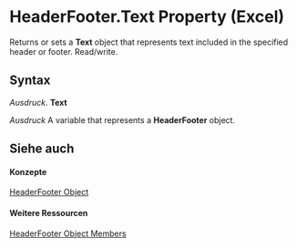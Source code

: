 
# HeaderFooter.Text Property (Excel)

Returns or sets a  **Text** object that represents text included in the specified header or footer. Read/write.


## Syntax

 _Ausdruck_. **Text**

 _Ausdruck_ A variable that represents a **HeaderFooter** object.


## Siehe auch


#### Konzepte


[HeaderFooter Object](75c654df-d3f9-8448-8a7e-a0487ca0d1ab.md)
#### Weitere Ressourcen


[HeaderFooter Object Members](http://msdn.microsoft.com/library/57017903-2dca-d712-ee2b-f8a2d037f3c2%28Office.15%29.aspx)